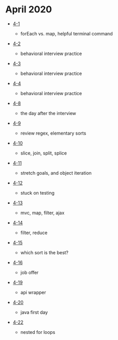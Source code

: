 # April 2020

- [4-1](./days/4-1.md)
  - forEach vs. map, helpful terminal command

- [4-2](./days/4-2.md)
  - behavioral interview practice 

- [4-3](./days/4-3.md)
  - behavioral interview practice 

- [4-4](./days/4-4.md)
  - behavioral interview practice 

- [4-8](./days/4-8.md)
  - the day after the interview 

- [4-9](./days/4-9.md)
  - review regex, elementary sorts

- [4-10](./days/4-10.md)
  - slice, join, split, splice

- [4-11](./days/4-11.md)
  - stretch goals, and object iteration

- [4-12](./days/4-12.md)
  - stuck on testing

- [4-13](./days/4-13.md)
  - mvc, map, filter, ajax

- [4-14](./days/4-14.md)
  - filter, reduce

- [4-15](./days/4-15.md)
  - which sort is the best?

- [4-16](./days/4-16.md)
  - job offer

- [4-19](./days/4-19.md)
  - api wrapper

- [4-20](./days/4-20.md)
  - java first day

- [4-22](./days/4-22.md)
  - nested for loops 